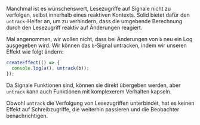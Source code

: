 Manchmal ist es wünschenswert, Lesezugriffe auf Signale nicht zu verfolgen, selbst innerhalb eines reaktiven Kontexts. Solid bietet dafür den `untrack`-Helfer an, um zu verhindern, dass die umgebende Berechnung durch den Lesezugriff reaktiv auf Änderungen reagiert.

Mal angenommen, wir wollen nicht, dass bei Änderungen von `b` neu ein Log ausgegeben wird. Wir können das `b`-Signal untracken, indem wir unseren Effekt wie folgt ändern:

```js
createEffect(() => {
  console.log(a(), untrack(b));
});
```
Da Signale Funktionen sind, können sie direkt übergeben werden, aber `untrack` kann auch Funktionen mit komplexerem Verhalten kapseln.

Obwohl `untrack` die Verfolgung von Lesezugriffen unterbindet, hat es keinen Effekt auf Schreibzugriffe, die weiterhin passieren und die Beobachter benachrichtigen.
